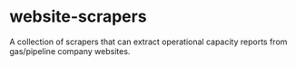 # website-scrapers

A collection of scrapers that can extract operational capacity reports from gas/pipeline company websites.

